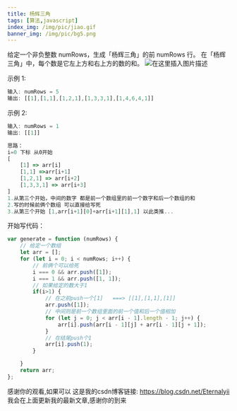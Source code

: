 ```yaml
---
title: 杨辉三角
tags: [算法,javascript]
index_img: /img/pic/jiao.gif
banner_img: /img/pic/bg5.png
---
```


给定一个非负整数 numRows，生成「杨辉三角」的前 numRows 行。
在「杨辉三角」中，每个数是它左上方和右上方的数的和。
![在这里插入图片描述](/img/pic/jiao.gif)

示例 1:

```js
输入: numRows = 5
输出: [[1],[1,1],[1,2,1],[1,3,3,1],[1,4,6,4,1]]
```
示例 2:

```js
输入: numRows = 1
输出: [[1]]
```


```js
思路：
i=0 下标 从0开始
[
	[1] => arr[i]
	[1,1] =>arr[i+1]
	[1,2,1] => arr[i+2]
	[1,3,3,1] => arr[i+3]
]
1.从第三个开始，中间的数字 都是前一个数组里的前一个数字和后一个数组的和
2.写的时候前俩个数组 可以直接给写死
3.从第三个开始 [1,arr[i+1][0]+arr[i+1][1],1] 以此类推...
```

开始写代码：

```js
var generate = function (numRows) {
    // 给定一个数组
    let arr = [];
    for (let i = 0; i < numRows; i++) {
        // 前俩个可以给死
        i === 0 && arr.push([1]);
        i === 1 && arr.push([1, 1]);
        // 如果给定的数大于1
        if(i>1) {
            // 在之前push一个[1]   ===> [[1],[1,1],[1]]
            arr.push([1]);
            // 中间则是前一个数组里面的前一个值和后一个值相加
            for (let j = 0; j < arr[i - 1].length - 1; j++) {
                arr[i].push(arr[i - 1][j] + arr[i - 1][j + 1]);
            }
            // 在结尾push个1
            arr[i].push(1);
        }

    }
    return arr;
};
```
感谢你的观看,如果可以 这是我的csdn博客链接: https://blog.csdn.net/Eternalyii 我会在上面更新我的最新文章,感谢你的到来